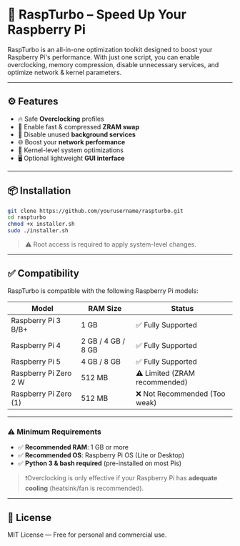 
# 🚀 RaspTurbo – Speed Up Your Raspberry Pi

RaspTurbo is an all-in-one optimization toolkit designed to boost your Raspberry Pi's performance. With just one script, you can enable overclocking, memory compression, disable unnecessary services, and optimize network & kernel parameters.

---

## ⚙️ Features

- 🔥 Safe **Overclocking** profiles
- 💾 Enable fast & compressed **ZRAM swap**
- 🧹 Disable unused **background services**
- 🌐 Boost your **network performance**
- 🧠 Kernel-level system optimizations
- 🖥️ Optional lightweight **GUI interface**

---

## 📦 Installation

```bash
git clone https://github.com/yourusername/raspturbo.git
cd raspturbo
chmod +x installer.sh
sudo ./installer.sh
```

> ⚠️ Root access is required to apply system-level changes.

---

## ✅ Compatibility

RaspTurbo is compatible with the following Raspberry Pi models:

| Model              | RAM Size     | Status         |
|--------------------|--------------|----------------|
| Raspberry Pi 3 B/B+ | 1 GB         | ✅ Fully Supported |
| Raspberry Pi 4     | 2 GB / 4 GB / 8 GB | ✅ Fully Supported |
| Raspberry Pi 5     | 4 GB / 8 GB   | ✅ Fully Supported |
| Raspberry Pi Zero 2 W | 512 MB     | ⚠️ Limited (ZRAM recommended) |
| Raspberry Pi Zero (1) | 512 MB     | ❌ Not Recommended (Too weak) |

---

### ⚠️ Minimum Requirements

- ✅ **Recommended RAM**: 1 GB or more  
- ✅ **Recommended OS**: Raspberry Pi OS (Lite or Desktop)  
- ✅ **Python 3 & bash required** (pre-installed on most Pis)

> ❗️Overclocking is only effective if your Raspberry Pi has **adequate cooling** (heatsink/fan is recommended).

---

## 📜 License

MIT License — Free for personal and commercial use.
